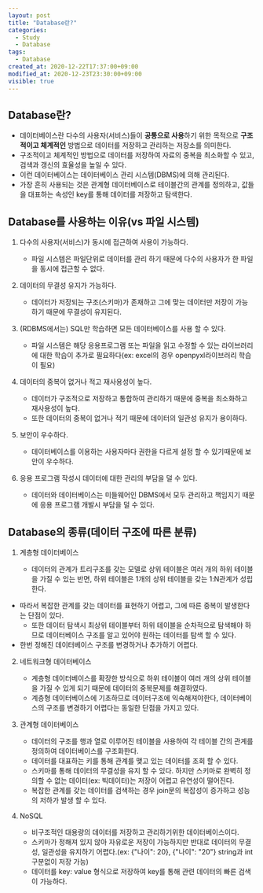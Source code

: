 ```yaml
---
layout: post
title: "Database란?"
categories:
  - Study
  - Database
tags:
  - Database
created_at: 2020-12-22T17:37:00+09:00
modified_at: 2020-12-23T23:30:00+09:00
visible: true
---
```


## Database란?
* 데이터베이스란 다수의 사용자(서비스)들이 **공통으로 사용**하기 위한 목적으로 **구조적이고 체계적인** 방법으로 데이터를 저장하고 관리하는 저장소를 의미한다.
* 구조적이고 체계적인 방법으로 데이터를 저장하여 자료의 중복을 최소화할 수 있고, 검색과 갱신의 효율성을 높일 수 있다.
* 이런 데이터베이스는 데이터베이스 관리 시스템(DBMS)에 의해 관리된다.
* 가장 흔히 사용되는 것은 관계형 데이터베이스로 테이블간의 관계를 정의하고, 값들을 대표하는 속성인 key를 통해 데이터를 저장하고 탐색한다.



## Database를 사용하는 이유(vs 파일 시스템)
1. 다수의 사용자(서비스)가 동시에 접근하여 사용이 가능하다.
   * 파일 시스템은 파일단위로 데이터를 관리 하기 때문에 다수의 사용자가 한 파일을 동시에 접근할 수 없다.
2. 데이터의 무결성 유지가 가능하다.
   * 데이터가 저장되는 구조(스키마)가 존재하고 그에 맞는 데이터만 저장이 가능 하기 때문에 무결성이 유지된다.
3. (RDBMS에서는) SQL만 학습하면 모든 데이터베이스를 사용 할 수 있다.
   * 파일 시스템은 해당 응용프로그램 또는 파일을 읽고 수정할 수 있는 라이브러리에 대한 학습이 추가로 필요하다(ex: excel의 경우 openpyxl라이브러리 학습이 필요)
4. 데이터의 중복이 없거나 적고 재사용성이 높다.
   * 데이터가 구조적으로 저장하고 통합하여 관리하기 때문에 중복을 최소화하고 재사용성이 높다.
   * 또한 데이터의 중복이 없거나 적기 때문에 데이터의 일관성 유지가 용이하다.
5. 보안이 우수하다.
   * 데이터베이스를 이용하는 사용자마다 권한을 다르게 설정 할 수 있기때문에 보안이 우수하다.

6. 응용 프로그램 작성시 데이터에 대한 관리의 부담을 덜 수 있다.
   * 데이터와 데이터베이스는 미들웨어인 DBMS에서 모두 관리하고 책임지기 때문에 응용 프로그램 개발시 부담을 덜 수 있다.



## Database의 종류(데이터 구조에 따른 분류)

1. 계층형 데이터베이스

   * 데이터의 관계가 트리구조를 갖는 모델로 상위 테이블은 여러 개의 하위 테이블을 가질 수 있는 반면, 하위 테이블은 1개의 상위 테이블을 갖는 1:N관계가 성립한다.
* 따라서 복잡한 관계를 갖는 데이터를 표현하기 어렵고, 그에 따른 중복이 발생한다는 단점이 있다.
   * 또한 데이터 탐색시 최상위 테이블부터 하위 테이블을 순차적으로 탐색해야 하므로 데이터베이스 구조를 알고 있어야 원하는 데이터를 탐색 할 수 있다.
* 한번 정해진 데이터베이스 구조를 변경하거나 추가하기 어렵다.
2. 네트워크형 데이터베이스
   * 계층형 데이터베이스를 확장한 방식으로 하위 테이블이 여러 개의 상위 테이블을 가질 수 있게 되기 때문에 데이터의 중복문제를 해결하였다.
   * 계층형 데이터베이스에 기초하므로 데이터구조에 익숙해져야한다, 데이터베이스의 구조를 변경하기 어렵다는 동일한 단점을 가지고 있다.
3. 관계형 데이터베이스
   * 데이터의 구조를 행과 열로 이루어진 테이블을 사용하여 각 테이블 간의 관계를 정의하여 데이터베이스를 구조화한다.
   * 데이터를 대표하는 키를 통해 관계를 맺고 있는 데이터를 조회 할 수 있다.
   * 스키마를 통해 데이터의 무결성을 유지 할 수 있다. 하지만 스키마로 완벽히 정의할 수 없는 데이터(ex: 빅데이터)는 저장이 어렵고 유연성이 떨어진다.
   * 복잡한 관계를 갖는 데이터를 검색하는 경우 join문의 복잡성이 증가하고 성능의 저하가 발생 할 수 있다.

4. NoSQL
   * 비구조적인 대용량의 데이터를 저장하고 관리하기위한 데이터베이스이다.
   * 스키마가 정해져 있지 않아 자유로운 저장이 가능하지만 반대로 데이터의 무결성, 일관성을 유지하기 어렵다.(ex: {"나이": 20}, {"나이": "20"} string과 int 구분없이 저장 가능)
   * 데이터를 key: value 형식으로 저장하여 key를 통해 관련 데이터의 빠른 검색이 가능하다.